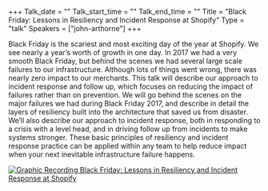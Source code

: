 +++
Talk_date = ""
Talk_start_time = ""
Talk_end_time = ""
Title = "Black Friday: Lessons in Resiliency and Incident Response at Shopify"
Type = "talk"
Speakers = ["john-arthorne"]
+++

Black Friday is the scariest and most exciting day of the year at Shopify. We see nearly a year’s worth of growth in one day. In 2017 we had a very smooth Black Friday, but behind the scenes we had several large scale failures to our infrastructure. Although lots of things went wrong, there was nearly zero impact to our merchants. This talk will describe our approach to incident response and follow up, which focuses on reducing the impact of failures rather than on prevention. We will go behind the scenes on the major failures we had during Black Friday 2017, and describe in detail the layers of resiliency built into the architecture that saved us from disaster. We’ll also describe our approach to incident response, both in responding to a crisis with a level head, and in driving follow up from incidents to make systems stronger. These basic principles of resiliency and incident response practice can be applied within any team to help reduce impact when your next inevitable infrastructure failure happens.

<a href="https://assets.devopsdays.org/events/2018/toronto/DevOpsDaysTO_May31_2018_JohnArthorne.jpg" target="_blank"><img src="https://assets.devopsdays.org/events/2018/toronto/DevOpsDaysTO_May31_2018_JohnArthorne_lores.jpg" alt="Graphic Recording Black Friday: Lessons in Resiliency and Incident Response at Shopify" /></a>